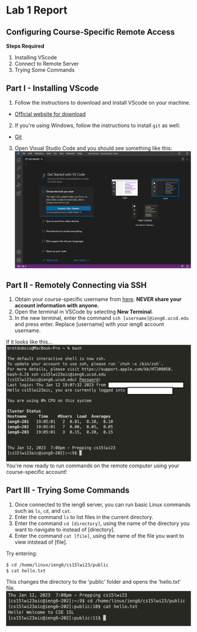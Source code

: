 # Lab 1 Report
## Configuring Course-Specific Remote Access

**Steps Required**
1. Installing VScode
2. Connect to Remote Server
3. Trying Some Commands

## Part I - Installing VScode
1. Follow the instructions to download and install VScode on your machine.
* [Official website for download](https://code.visualstudio.com/download)

2. If you're using Windows, follow the instructions to install `git` as well:
* [Git](https://gitforwindows.org)

3. Open Visual Studio Code and you should see something like this:
![vscode](https://github.com/bretdubois/cse15l-lab-reports/blob/main/images/vscode.png?raw=true)

## Part II - Remotely Connecting via SSH
1. Obtain your course-specific username from [here](https://sdacs.ucsd.edu/~icc/index.php). **NEVER share your account information with anyone.**
2. Open the terminal in VSCode by selecting **New Terminal**.
3. In the new terminal, enter the command `ssh [username]@ieng6.ucsd.edu` and press enter. Replace [username] with your ieng6 account username.

If it looks like this...
![remoteaccess](https://github.com/bretdubois/cse15l-lab-reports/blob/main/images/remoteaccess.png?raw=true)
You're now ready to run commands on the remote computer using your course-specific account!

## Part III - Trying Some Commands
1. Once connected to the ieng6 server, you can run basic Linux commands such as `ls`, `cd`, and `cat`.
3. Enter the command `ls` to list files in the current directory.
4. Enter the command `cd [directory]`, using the name of the directory you want to navigate to instead of [directory].
5. Enter the command `cat [file]`, using the name of the file you want to view intstead of [file].

Try entering:
~~~
$ cd /home/linux/ieng6/cs15lwi23/public
$ cat hello.txt
~~~

This changes the directory to the 'public' folder and opens the 'hello.txt' file.
![remoteaccess](https://github.com/bretdubois/cse15l-lab-reports/blob/main/images/welcometext.png?raw=true)
